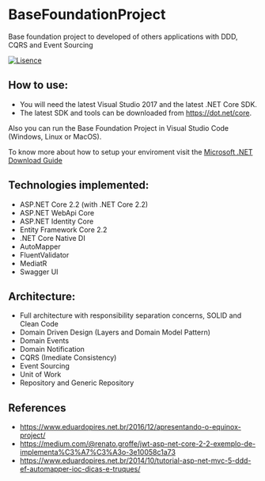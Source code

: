 # BaseFoundationProject
Base foundation project to developed of others applications with DDD, CQRS and Event Sourcing

[![Lisence](https://img.shields.io/github/license/OliveiraMarcos/BaseFoundationProject)](LICENSE)

## How to use:
- You will need the latest Visual Studio 2017 and the latest .NET Core SDK.
- The latest SDK and tools can be downloaded from https://dot.net/core.

Also you can run the Base Foundation Project in Visual Studio Code (Windows, Linux or MacOS).

To know more about how to setup your enviroment visit the [Microsoft .NET Download Guide](https://www.microsoft.com/net/download)

## Technologies implemented:

- ASP.NET Core 2.2 (with .NET Core 2.2)
 - ASP.NET WebApi Core
 - ASP.NET Identity Core
- Entity Framework Core 2.2
- .NET Core Native DI
- AutoMapper
- FluentValidator
- MediatR
- Swagger UI

## Architecture:

- Full architecture with responsibility separation concerns, SOLID and Clean Code
- Domain Driven Design (Layers and Domain Model Pattern)
- Domain Events
- Domain Notification
- CQRS (Imediate Consistency)
- Event Sourcing
- Unit of Work
- Repository and Generic Repository

## References

- https://www.eduardopires.net.br/2016/12/apresentando-o-equinox-project/
- https://medium.com/@renato.groffe/jwt-asp-net-core-2-2-exemplo-de-implementa%C3%A7%C3%A3o-3e10058c1a73
- https://www.eduardopires.net.br/2014/10/tutorial-asp-net-mvc-5-ddd-ef-automapper-ioc-dicas-e-truques/
